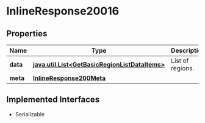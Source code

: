 

# InlineResponse20016


## Properties

Name | Type | Description | Notes
------------ | ------------- | ------------- | -------------
**data** | [**java.util.List&lt;GetBasicRegionListDataItems&gt;**](GetBasicRegionListDataItems.md) | List of regions. |  [optional]
**meta** | [**InlineResponse200Meta**](InlineResponse200Meta.md) |  |  [optional]


## Implemented Interfaces

* Serializable


